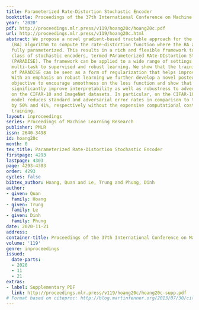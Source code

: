 ```yaml
---
title: Parameterized Rate-Distortion Stochastic Encoder
booktitle: Proceedings of the 37th International Conference on Machine Learning
year: '2020'
pdf: http://proceedings.mlr.press/v119/hoang20c/hoang20c.pdf
url: http://proceedings.mlr.press/v119/hoang20c.html
abstract: We propose a novel gradient-based tractable approach for the Blahut-Arimoto
  (BA) algorithm to compute the rate-distortion function where the BA algorithm is
  fully parameterized. This results in a rich and flexible framework to learn a new
  class of stochastic encoders, termed PArameterized RAte-DIstortion Stochastic Encoder
  (PARADISE). The framework can be applied to a wide range of settings from semi-supervised,
  multi-task to supervised and robust learning. We show that the training objective
  of PARADISE can be seen as a form of regularization that helps improve generalization.
  With an emphasis on robust learning we further develop a novel posterior matching
  objective to encourage smoothness on the loss function and show that PARADISE can
  significantly improve interpretability as well as robustness to adversarial attacks
  on the CIFAR-10 and ImageNet datasets. In particular, on the CIFAR-10 dataset, our
  model reduces standard and adversarial error rates in comparison to the state-of-the-art
  by 50% and 41%, respectively without the expensive computational cost of adversarial
  training.
layout: inproceedings
series: Proceedings of Machine Learning Research
publisher: PMLR
issn: 2640-3498
id: hoang20c
month: 0
tex_title: Parameterized Rate-Distortion Stochastic Encoder
firstpage: 4293
lastpage: 4303
page: 4293-4303
order: 4293
cycles: false
bibtex_author: Hoang, Quan and Le, Trung and Phung, Dinh
author:
- given: Quan
  family: Hoang
- given: Trung
  family: Le
- given: Dinh
  family: Phung
date: 2020-11-21
address: 
container-title: Proceedings of the 37th International Conference on Machine Learning
volume: '119'
genre: inproceedings
issued:
  date-parts:
  - 2020
  - 11
  - 21
extras:
- label: Supplementary PDF
  link: http://proceedings.mlr.press/v119/hoang20c/hoang20c-supp.pdf
# Format based on citeproc: http://blog.martinfenner.org/2013/07/30/citeproc-yaml-for-bibliographies/
---
```

